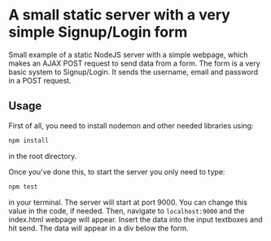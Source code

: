 # A small static server with a very simple Signup/Login form 

Small example of a static NodeJS server with a simple webpage, which makes an AJAX POST request to send data from a form.
The form is a very basic system to Signup/Login. It sends the username, email and password in a POST request.

## Usage

First of all, you need to install nodemon and other needed libraries using:
```bash
npm install
```
in the root directory.

Once you've done this, to start the server you only need to type:
```bash
npm test
```
in your terminal. The server will start at port 9000. You can change this value in the code, if needed.
Then, navigate to `localhost:9000` and the index.html webpage will appear.
Insert the data into the input textboxes and hit send. The data will appear in a div below the form.
